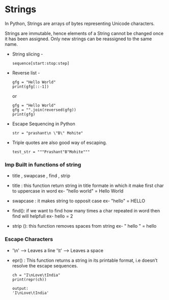 # Strings 

In Python, Strings are arrays of bytes representing Unicode characters.

Strings are immutable, hence elements of a String cannot be changed once it has been assigned. Only new strings can be reassigned to the same name. 


- String slicing - 
    ```
    sequence[start:stop:step]
    ```
- Reverse list - 
    ```
    gfg = "Hello World"
    print(gfg[::-1])

    ```
    or 
    ```
    gfg = "Hello World"
    gfg = "".join(reversed(gfg))
    print(gfg)
    ```

- Escape Sequencing in Python
    ```
    str = "prashant\n \"B\" Mohite"

    ```
- Triple quotes are also good way of escaping.
    ```
    test_str = """Prashant"B"Mohite"""

    ```





### Imp Built in functions of string 

- title , swapcase , find , strip

- title :
    this function return string in title formate in which it make first char to uppercase in word 
    ex- "hello world" = Hello World

- swapcase : 
    it makes string to opposit case 
    ex- "hello" = HELLO

- find():
    if we want to find how many times a char repeated in word then find will helpfull
    ex- hello = 2 

- strip ():
    this function removes spaces from string 
    ex- "    hello   " = hello

    
### Escape Characters 

-   '\n' --> Leaves a line
    '\t' --> Leaves a space


- epr()  : This function returns a string in its printable  format, i.e doesn’t resolve the escape sequences.
    
    ```
    ch = "I\nLove\tIndia"
    print(repr(ch))

    output:
    'I\nLove\tIndia'

    ```

